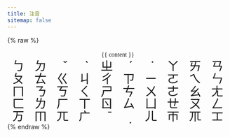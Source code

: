 ```yaml
---
title: 注音
sitemap: false
---
```

<script type="module" data-pjax>
  import {
    provideFluentDesignSystem,
    fluentButton,
    fluentSlider,
    fluentTextField,
    fillColor,
    accentBaseColor,
    SwatchRGB,
    neutralLayerFloating,
    baseLayerLuminance,
    StandardLuminance
  } from "https://cdn.jsdelivr.net/npm/@fluentui/web-components/+esm";
  provideFluentDesignSystem()
    .register(
      fluentButton(),
      fluentSlider(),
      fluentTextField()
    );
  accentBaseColor.withDefault(SwatchRGB.create(0xFC / 0xFF, 0x64 / 0xFF, 0x23 / 0xFF));
  fillColor.withDefault(neutralLayerFloating);
  if (typeof matchMedia === "function") {
    const scheme = window.matchMedia("(prefers-color-scheme: dark)");
    if (typeof scheme !== "undefined") {
      scheme.addListener(e => baseLayerLuminance.withDefault(e.matches ? StandardLuminance.DarkMode : StandardLuminance.LightMode));
      if (scheme.matches) {
        baseLayerLuminance.withDefault(StandardLuminance.DarkMode);
      }
    }
  }
</script>

{% raw %}
<div id="vue-app">
  <div class="stack-vertical" style="row-gap: 0.3rem;">
    <settings-card>
      <template #icon>
        <svg-host src="https://cdn.jsdelivr.net/npm/@fluentui/svg-icons/icons/local_language_20_regular.svg"></svg-host>
      </template>
      <template #header>
        <h4 id="bopomofo-content" class="unset">输入</h4>
      </template>
      <template #description>
        输入注音文本。
      </template>
      <fluent-text-field v-model="content"></fluent-text-field>
    </settings-card>
    <input-label class="settings-card" label="显示"
      :style="{ paddingTop: 'calc(var(--design-unit) * 4px)', paddingRight: 'calc(var(--design-unit) * 4px)', paddingBottom: content ? 'calc(var(--design-unit) * 4px)' : 'calc(var(--design-unit) * 3px)', paddingLeft: 'calc(var(--design-unit) * 4px)' }">
      <template #action>
        <value-change-host v-model="fontSize" value-name="value" event-name="change"
          style="display: flex; flex: 1; justify-content: flex-end;">
          <fluent-slider :title="`字体大小 ${fontSize}`" min="14" max="150"
            style="max-width: calc(var(--base-height-multiplier) * 30px); margin: 0 0 -18px 0"></fluent-slider>
        </value-change-host>
      </template>
      <div v-style:font-size="fontSize + 'px'" style="font-family: TH-Times; text-align: center; line-height: 100%;">
        {{ content }}
      </div>
    </input-label>
    <div class="keyboard settings-card" v-resize:height="0.5">
      <div class="keys">
        <div class="key" title="b" @click="clickKey">ㄅ</div>
        <div class="key" title="d" @click="clickKey">ㄉ</div>
        <div class="key" title="上声" @click="clickKey">̌</div>
        <div class="key" title="去声" @click="clickKey">̀</div>
        <div class="key" title="zh" @click="clickKey">ㄓ</div>
        <div class="key" title="阳平" @click="clickKey">́</div>
        <div class="key" title="轻声" @click="clickKey">̇</div>
        <div class="key" title="a" @click="clickKey">ㄚ</div>
        <div class="key" title="ai" @click="clickKey">ㄞ</div>
        <div class="key" title="an" @click="clickKey">ㄢ</div>
      </div>
      <div class="keys">
        <div class="key" title="p" @click="clickKey">ㄆ</div>
        <div class="key" title="t" @click="clickKey">ㄊ</div>
        <div class="key" title="g" @click="clickKey">ㄍ</div>
        <div class="key" title="j" @click="clickKey">ㄐ</div>
        <div class="key" title="ch" @click="clickKey">ㄔ</div>
        <div class="key" title="z" @click="clickKey">ㄗ</div>
        <div class="key" title="i" @click="clickKey">ㄧ</div>
        <div class="key" title="o" @click="clickKey">ㄛ</div>
        <div class="key" title="ei" @click="clickKey">ㄟ</div>
        <div class="key" title="en" @click="clickKey">ㄣ</div>
      </div>
      <div class="keys">
        <div class="key" title="m" @click="clickKey">ㄇ</div>
        <div class="key" title="n" @click="clickKey">ㄋ</div>
        <div class="key" title="k" @click="clickKey">ㄎ</div>
        <div class="key" title="q" @click="clickKey">ㄑ</div>
        <div class="key" title="sh" @click="clickKey">ㄕ</div>
        <div class="key" title="c" @click="clickKey">ㄘ</div>
        <div class="key" title="u" @click="clickKey">ㄨ</div>
        <div class="key" title="e" @click="clickKey">ㄜ</div>
        <div class="key" title="ao" @click="clickKey">ㄠ</div>
        <div class="key" title="ang" @click="clickKey">ㄤ</div>
      </div>
      <div class="keys">
        <div class="key" title="f" @click="clickKey">ㄈ</div>
        <div class="key" title="l" @click="clickKey">ㄌ</div>
        <div class="key" title="h" @click="clickKey">ㄏ</div>
        <div class="key" title="x" @click="clickKey">ㄒ</div>
        <div class="key" title="r" @click="clickKey">ㄖ</div>
        <div class="key" title="s" @click="clickKey">ㄙ</div>
        <div class="key" title="ü" @click="clickKey">ㄩ</div>
        <div class="key" title="ê" @click="clickKey">ㄝ</div>
        <div class="key" title="ou" @click="clickKey">ㄡ</div>
        <div class="key" title="eng" @click="clickKey">ㄥ</div>
      </div>
      <div class="keys">
        <div class="key" title="v" @click="clickKey">ㄪ</div>
        <div class="key" title="m" @click="clickKey">ㆬ</div>
        <div class="key" title="ng" @click="clickKey">ㄫ</div>
        <div class="key" title="gn" @click="clickKey">ㄬ</div>
        <div class="key" title="阴平" @click="clickKey">̄</div>
        <div class="key" title="入声" @click="clickKey">̣</div>
        <div class="key" title="er" @click="clickKey">ㄦ</div>
        <div class="key" title="i" @click="clickKey">ㄭ</div>
        <div class="key" title="ng" @click="clickKey">ㆭ</div>
        <div class="key" title="ong" @click="clickKey">ㆲ</div>
      </div>
    </div>
  </div>
</div>

<template id="empty-slot-template">
  <div>
    <slot></slot>
  </div>
</template>

<template id="svg-host-template">
  <div v-html="innerHTML"></div>
</template>

<template id="input-label-template">
  <div class="input-label">
    <div class="fluent-input-label">
      <label>
        {{ label }}
      </label>
      <slot name="action"></slot>
    </div>
    <slot></slot>
  </div>
</template>

<template id="settings-presenter-template">
  <div class="settings-presenter">
    <div class="header-root">
      <div class="icon-holder" v-check-solt="getSlot('icon')">
        <slot name="icon"></slot>
      </div>
      <div class="header-panel">
        <span v-check-solt="getSlot('header')">
          <slot name="header"></slot>
        </span>
        <span class="description" v-check-solt="getSlot('description')">
          <slot name="description"></slot>
        </span>
      </div>
    </div>
    <div class="content-presenter" v-check-solt="getSlot('default')">
      <slot></slot>
    </div>
  </div>
</template>

<template id="settings-card-template">
  <div class="settings-card">
    <settings-presenter class="presenter">
      <template #icon>
        <slot name="icon"></slot>
      </template>
      <template #header>
        <slot name="header"></slot>
      </template>
      <template #description>
        <slot name="description"></slot>
      </template>
      <slot></slot>
    </settings-presenter>
  </div>
</template>
{% endraw %}

<script type="module" data-pjax>
  import { createApp } from "https://cdn.jsdelivr.net/npm/vue/dist/vue.esm-browser.prod.js";
  createApp({
    data() {
      return {
        content: "ㄊㄢㄊㄢㄏㄜㄨㄟㄦㄩㄥㄩㄢㄉㄡㄕㄏㄠㄆㄥㄧㄡ！",
        fontSize: 50
      };
    },
    methods: {
      clickKey(args) {
        const target = args.target;
        if (target instanceof HTMLElement) {
          this.content += target.textContent;
        }
      }
    }
  }).directive("style",
    (element, binding) => {
      if (element instanceof HTMLElement) {
        const value = binding.value;
        if (value !== binding.oldValue) {
          element.style[binding.arg] = value;
        }
      }
    }
  ).directive("check-solt",
    (element, binding) => {
      if (element instanceof HTMLElement) {
        const solt = binding.value;
        if (solt !== binding.oldValue) {
          function setDisplay(value) {
            if (value) {
              if (element.style.display === "none") {
                element.style.display = '';
              }
            }
            else {
              element.style.display = "none";
            }
          }
          if (typeof solt === "function") {
            let value = solt();
            if (value instanceof Array) {
              value = value[0];
              if (typeof value === "object") {
                if (typeof value.type === "symbol") {
                  value = value.children;
                  if (value instanceof Array) {
                    setDisplay(value.length > 0);
                    return;
                  }
                }
                else {
                  setDisplay(true);
                  return;
                }
              }
            }
          }
          setDisplay(false);
        }
      }
    }
  ).directive("resize", {
    mounted(element, binding) {
      if (element instanceof HTMLElement) {
        let isHeight;
        switch (binding.arg) {
          case "height":
            isHeight = true;
            break;
          case "width":
            isHeight = false;
            break;
          default:
            return;
        }
        const scale = binding.value;
        if (scale !== binding.oldValue) {
          if (element.resizeObserver instanceof ResizeObserver) {
            this.resizeObserver.disconnect();
          }
          const resizeObserver = isHeight
            ? new ResizeObserver(entries => {
              for (const entry of entries) {
                if (entry.contentBoxSize) {
                  let contentBoxSize = entry.contentBoxSize;
                  if (Array.isArray(contentBoxSize)) {
                    contentBoxSize = contentBoxSize[0];
                  }
                  element.style.height = `${contentBoxSize.inlineSize * scale}px`;
                } else {
                  element.style.height = `${entry.contentRect.width * scale}px`;
                }
              }
            })
            : new ResizeObserver(entries => {
              for (const entry of entries) {
                if (entry.contentBoxSize) {
                  let contentBoxSize = entry.contentBoxSize;
                  if (Array.isArray(contentBoxSize)) {
                    contentBoxSize = contentBoxSize[0];
                  }
                  element.style.width = `${contentBoxSize.blockSize * scale}px`;
                } else {
                  element.style.width = `${entry.contentRect.height * scale}px`;
                }
              }
            });
          resizeObserver.observe(element);
          element.resizeObserver = resizeObserver;
        }
      }
    },
    beforeUnmount(element) {
      if (element instanceof HTMLElement
        && element.resizeObserver instanceof ResizeObserver) {
        element.resizeObserver.disconnect();
      }
    }
  }
  ).component("value-change-host", {
    template: "#empty-slot-template",
    props: {
      valueName: String,
      eventName: String,
      modelValue: undefined
    },
    emits: ['update:modelValue'],
    watch: {
      eventName(newValue, oldValue) {
        if (newValue !== oldValue) {
          if ($el instanceof HTMLElement) {
            const element = $el.children[0];
            if (element instanceof HTMLElement) {
              if (oldValue) {
                element.removeEventListener(oldValue, this.onValueChanged);
              }
              if (newValue) {
                element.addEventListener(newValue, this.onValueChanged);
              }
            }
          }
        }
      },
      modelValue(newValue, oldValue) {
        if (newValue !== oldValue) {
          const valueName = this.valueName;
          if (valueName) {
            const $el = this.$el;
            if ($el instanceof HTMLElement) {
              const element = $el.children[0];
              if (element instanceof HTMLElement) {
                element[valueName] = newValue;
              }
            }
          }
        }
      }
    },
    methods: {
      registerEvent(valueName) {
        const $el = this.$el;
        if ($el instanceof HTMLElement) {
          const element = $el.children[0];
          if (element instanceof HTMLElement) {
            const modelValue = this.modelValue;
            if (modelValue === undefined) {
              this.$emit('update:modelValue', element[valueName]);
            }
            else {
              element[valueName] = modelValue;
            }
            element.addEventListener(this.eventName, this.onValueChanged);
          }
        }
      },
      onValueChanged(event) {
        const target = event.target;
        if (target instanceof HTMLElement) {
          this.$emit('update:modelValue', target[this.valueName]);
        }
      }
    },
    mounted() {
      const valueName = this.valueName;
      if (valueName && this.eventName) {
        this.registerEvent(valueName);
      }
    }
  }).component("svg-host", {
    template: "#svg-host-template",
    props: {
      src: String
    },
    data() {
      return {
        innerHTML: null
      }
    },
    watch: {
      src(newValue, oldValue) {
        if (newValue !== oldValue) {
          this.getSVGAsync(newValue).then(svg => this.innerHTML = svg);
        }
      }
    },
    methods: {
      async getSVGAsync(src) {
        if (src) {
          try {
            return await fetch(src)
              .then(response => response.text());
          }
          catch (ex) {
            console.error(ex);
          }
        }
        return '';
      }
    },
    mounted() {
      this.getSVGAsync(this.src).then(svg => this.innerHTML = svg);
    }
  }).component("input-label", {
    template: "#input-label-template",
    props: {
      label: String
    }
  }).component("settings-presenter", {
    template: "#settings-presenter-template",
    methods: {
      getSlot(name) {
        return this.$slots[name];
      }
    }
  }).component("settings-card", {
    template: "#settings-card-template"
  }).mount("#vue-app");
</script>

<style>
  @import 'https://cdn.jsdelivr.net/gh/microsoft/fluentui-blazor@dev/src/Core/Components/Label/FluentInputLabel.razor.css';

  @font-face {
    font-family: TH-Times;
    src: local('TH-Times'), url('https://fmnijk.github.io/font/TH-Times.ttf') format('truetype');
  }

  #vue-app {
    font-family: var(--body-font);
    font-size: var(--type-ramp-base-font-size);
    line-height: var(--type-ramp-base-line-height);
    font-weight: var(--font-weight);
    color: var(--neutral-foreground-rest);
  }

  #vue-app * {
    --settings-card-padding: calc(var(--design-unit) * 4px);
  }

  #vue-app .stack-vertical {
    display: flex;
    flex-direction: column;
  }

  #vue-app .stack-horizontal {
    display: flex;
    flex-direction: row;
    align-items: center;
  }

  #vue-app h6.unset,
  #vue-app h5.unset,
  #vue-app h4.unset,
  #vue-app h3.unset,
  #vue-app h2.unset,
  #vue-app h1.unset {
    margin-top: unset;
    margin-bottom: unset;
    font-weight: unset;
    font-family: unset;
    font-size: unset;
    line-height: unset;
  }

  #vue-app .keyboard {
    display: flex;
    user-select: none;
    flex-direction: column;
    padding: calc(var(--design-unit)* 2px);
  }

  #vue-app .keys {
    flex: 1;
    display: flex;
    justify-content: space-evenly;
  }

  #vue-app .keys div {
    flex: 1;
    display: flex;
    font-size: calc(3vw);
    line-height: 100%;
    justify-content: center;
    align-items: center;
    padding: calc(var(--design-unit)* 2px);
  }

  #vue-app .key {
    cursor: pointer;
    border-radius: calc(var(--control-corner-radius)* 1px);
    background: var(--neutral-fill-stealth-rest-on-neutral-fill-layer-rest);
  }

  #vue-app .key:hover {
    background: var(--neutral-fill-stealth-hover-on-neutral-fill-layer-rest);
  }

  #vue-app .key:active {
    background: var(--neutral-fill-stealth-active-on-neutral-fill-layer-rest);
  }

  .input-label .fluent-input-label {
    display: flex;
    justify-content: space-between;
    align-items: center;
    cursor: unset;
  }

  .input-label .fluent-input-label label {
    cursor: pointer;
  }

  .settings-presenter {
    display: flex;
    justify-content: space-between;
    align-items: center;
  }

  .settings-presenter * {
    --settings-card-description-font-size: var(--type-ramp-minus-1-font-size);
    --settings-card-header-icon-max-size: var(--type-ramp-base-line-height);
    --settings-card-header-icon-margin: 0 calc((var(--base-horizontal-spacing-multiplier) * 6 + var(--design-unit) * 0.5) * 1px) 0 calc((var(--base-horizontal-spacing-multiplier) * 6 - var(--design-unit) * 4) * 1px);
    --settings-card-vertical-header-content-spacing: calc(var(--design-unit) * 2px) 0 0 0;
  }

  .settings-presenter div.header-root {
    display: flex;
    align-items: center;
    flex: 1;
  }

  .settings-presenter div.icon-holder {
    max-width: var(--settings-card-header-icon-max-size);
    max-height: var(--settings-card-header-icon-max-size);
    margin: var(--settings-card-header-icon-margin);
    fill: currentColor;
  }

  .settings-presenter div.header-panel {
    display: flex;
    flex-direction: column;
    margin: 0 calc(var(--design-unit) * 6px) 0 0;
  }

  .settings-presenter span.description {
    font-size: var(--settings-card-description-font-size);
    color: var(--neutral-fill-strong-hover);
  }

  .settings-presenter div.content-presenter {
    display: grid;
  }

  @media (max-width: 600px) {
    .settings-presenter {
      flex-flow: column;
      justify-content: unset;
      align-items: unset;
    }

    .settings-presenter div.header-panel {
      margin: unset;
    }

    .settings-presenter div.content-presenter {
      margin: var(--settings-card-vertical-header-content-spacing);
    }
  }

  .settings-card {
    display: block;
    box-sizing: border-box;
    background: var(--neutral-fill-input-rest);
    color: var(--neutral-foreground-rest);
    border: calc(var(--stroke-width) * 1px) solid var(--neutral-stroke-layer-rest);
    border-radius: calc(var(--control-corner-radius) * 1px);
    box-shadow: var(--elevation-shadow-card-rest);
  }

  .settings-card .presenter {
    padding: var(--settings-card-padding);
  }

  .settings-card div.content-grid {
    display: flex;
    justify-content: space-between;
    align-items: center;
  }
</style>